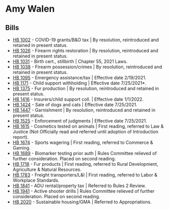 # Amy Walen
## Bills
* [HB 1002](/bill/2021-22/hb/1002/) - COVID-19 grants/B&O tax | By resolution, reintroduced and retained in present status.
* [HB 1026](/bill/2021-22/hb/1026/) - Firearm rights restoration | By resolution, reintroduced and retained in present status.
* [HB 1031](/bill/2021-22/hb/1031/) - Birth cert., stillbirth | Chapter 55, 2021 Laws.
* [HB 1038](/bill/2021-22/hb/1038/) - Firearm possession/crimes | By resolution, reintroduced and retained in present status.
* [HB 1095](/bill/2021-22/hb/1095/) - Emergency assistance/tax | Effective date 2/19/2021.
* [HB 1171](/bill/2021-22/hb/1171/) - Child support withholding | Effective date 7/25/2021*.
* [HB 1375](/bill/2021-22/hb/1375/) - Fur production | By resolution, reintroduced and retained in present status.
* [HB 1416](/bill/2021-22/hb/1416/) - Insurers/child support coll. | Effective date 1/1/2022.
* [HB 1424](/bill/2021-22/hb/1424/) - Sale of dogs and cats | Effective date 7/25/2021.
* [HB 1447](/bill/2021-22/hb/1447/) - Garnishment | By resolution, reintroduced and retained in present status.
* [HB 1525](/bill/2021-22/hb/1525/) - Enforcement of judgments | Effective date 7/25/2021.
* [HB 1615](/bill/2021-22/hb/1615/) - Cosmetics tested on animals | First reading, referred to Law & Justice (Not Officially read and referred until adoption of Introduction report).
* [HB 1674](/bill/2021-22/hb/1674/) - Sports wagering | First reading, referred to Commerce & Gaming.
* [HB 1689](/bill/2021-22/hb/1689/) - Biomarker testing prior auth | Rules Committee relieved of further consideration.  Placed on second reading.
* [HB 1718](/bill/2021-22/hb/1718/) - Fur products | First reading, referred to Rural Development, Agriculture & Natural Resources.
* [HB 1783](/bill/2021-22/hb/1783/) - Freight transporters/L&I | First reading, referred to Labor & Workplace Standards.
* [HB 1841](/bill/2021-22/hb/1841/) - ADU rental/property tax | Referred to Rules 2 Review.
* [HB 1941](/bill/2021-22/hb/1941/) - Active shooter drills | Rules Committee relieved of further consideration.  Placed on second reading.
* [HB 2020](/bill/2021-22/hb/2020/) - Sustainable housing/GMA | Referred to Appropriations.
